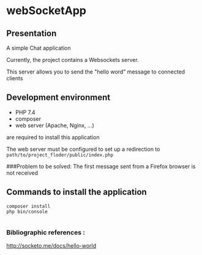 # webSocketApp

## Presentation

A simple Chat application


Currently, the project  contains a Websockets server.

This server allows you to send the "hello word" message to connected clients

## Development environment

 - PHP 7.4 
 - composer 
 - web server (Apache, Nginx, ...)

are required to install this application

The web server must be configured to set up a redirection to `path/to/project_floder/public/index.php`

###Problem to be solved: 
The first message sent from a Firefox browser is not received

## Commands to install the application

```
composer install
php bin/console


```
### Bibliographic references :
http://socketo.me/docs/hello-world